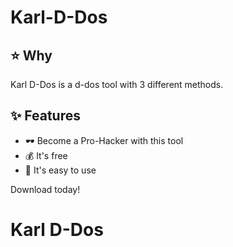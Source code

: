 # Karl-D-Dos

## ⭐️ Why
Karl D-Dos is a d-dos tool with 3 different methods.

## ✨ Features
- 🕶️ Become a Pro-Hacker with this tool
- 💰 It's free
- 📃 It's easy to use

Download today!
# Karl D-Dos
